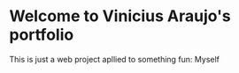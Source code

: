 # Welcome to Vinicius Araujo's portfolio
This is just a web project apllied to something fun: Myself

